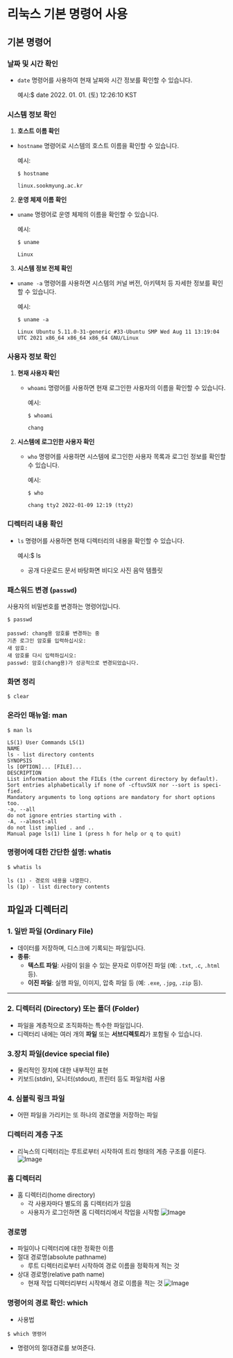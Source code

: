 # 리눅스 기본 명령어 사용

## 기본 명령어

### 날짜 및 시간 확인
- `date` 명령어를 사용하여 현재 날짜와 시간 정보를 확인할 수 있습니다.
  
  예시:$ date 2022. 01. 01. (토) 12:26:10 KST 


### 시스템 정보 확인
1. **호스트 이름 확인**
 - `hostname` 명령어로 시스템의 호스트 이름을 확인할 수 있습니다.

   예시:
   ```
   $ hostname 
   ```
   ```
   linux.sookmyung.ac.kr 
   ```

2. **운영 체제 이름 확인**
 - `uname` 명령어로 운영 체제의 이름을 확인할 수 있습니다.

   예시:
   ```
   $ uname 
   ```
   ```
   Linux
   ```

3. **시스템 정보 전체 확인**
 - `uname -a` 명령어를 사용하면 시스템의 커널 버전, 아키텍처 등 자세한 정보를 확인할 수 있습니다.

   예시:
   ```
   $ uname -a 
   ```
   ```
   Linux Ubuntu 5.11.0-31-generic #33-Ubuntu SMP Wed Aug 11 13:19:04 UTC 2021 x86_64 x86_64 x86_64 GNU/Linux
   ```

### 사용자 정보 확인
1. **현재 사용자 확인**
   - `whoami` 명령어를 사용하면 현재 로그인한 사용자의 이름을 확인할 수 있습니다.
   
     예시:
     ```
     $ whoami 
     ``` 
     ```
     chang
     ```

2. **시스템에 로그인한 사용자 확인**
   - `who` 명령어를 사용하면 시스템에 로그인한 사용자 목록과 로그인 정보를 확인할 수 있습니다.
   
     예시:
     ```
     $ who 
     ```
     ```
     chang tty2 2022-01-09 12:19 (tty2)
     ```

### 디렉터리 내용 확인
- `ls` 명령어를 사용하면 현재 디렉터리의 내용을 확인할 수 있습니다.
  
  예시:$ ls 
  - 공개 다운로드 문서 바탕화면 비디오 사진 음악 템플릿

### 패스워드 변경 (`passwd`)
사용자의 비밀번호를 변경하는 명령어입니다.

```sh
$ passwd 
``` 
```
passwd: chang용 암호를 변경하는 중
기존 로그인 암호를 입력하십시오:
새 암호:
새 암호를 다시 입력하십시오:
passwd: 암호(chang용)가 성공적으로 변경되었습니다. 
```
### 화면 정리 
```
$ clear
```
### 온라인 매뉴얼: man 
```
$ man ls 
```
```
LS(1) User Commands LS(1)
NAME
ls - list directory contents
SYNOPSIS
ls [OPTION]... [FILE]...
DESCRIPTION
List information about the FILEs (the current directory by default).
Sort entries alphabetically if none of -cftuvSUX nor --sort is speci‐
fied.
Mandatory arguments to long options are mandatory for short options
too.
-a, --all
do not ignore entries starting with .
-A, --almost-all
do not list implied . and ..
Manual page ls(1) line 1 (press h for help or q to quit) 
``` 

### 명령어에 대한 간단한 설명: whatis 
```
$ whatis ls 
``` 
```
ls (1) - 경로의 내용을 나열한다.
ls (1p) - list directory contents 
```
## 파일과 디렉터리

### 1. 일반 파일 (Ordinary File)
- 데이터를 저장하며, 디스크에 기록되는 파일입니다.
- **종류**:
  - **텍스트 파일**: 사람이 읽을 수 있는 문자로 이루어진 파일 (예: `.txt`, `.c`, `.html` 등).
  - **이진 파일**: 실행 파일, 이미지, 압축 파일 등 (예: `.exe`, `.jpg`, `.zip` 등).

---

### 2. 디렉터리 (Directory) 또는 폴더 (Folder)
- 파일을 계층적으로 조직화하는 특수한 파일입니다.
- 디렉터리 내에는 여러 개의 **파일** 또는 **서브디렉토리**가 포함될 수 있습니다.

### 3.장치 파일(device special file) 
- 물리적인 장치에 대한 내부적인 표현 
- 키보드(stdin), 모니터(stdout), 프린터 등도 파일처럼 사용 

### 4. 심볼릭 링크 파일
- 어떤 파일을 가리키는 또 하나의 경로명을 저장하는 파일 

### 디렉터리 계층 구조 
- 리눅스의 디렉터리는 루트로부터 시작하여 트리 형태의 계층 구조를 이룬다. 
![Image](https://github.com/user-attachments/assets/05d15e15-c963-4dbd-a507-f0016bf52195) 

### 홈 디렉터리 
- 홈 디렉터리(home directory) 
  - 각 사용자마다 별도의 홈 디렉터리가 있음 
  - 사용자가 로그인하면 홈 디렉터리에서 작업을 시작함
![Image](https://github.com/user-attachments/assets/4e364964-bc20-49d0-8e12-3e8e4137554d) 

### 경로명 
- 파일이나 디렉터리에 대한 정확한 이름 
- 절대 경로명(absolute pathname) 
  - 루트 디렉터리로부터 시작하여 경로 이름을 정확하게 적는 것 
- 상대 경로명(relative path name)
  - 현재 작업 디렉터리부터 시작해서 경로 이름을 적는 것
![Image](https://github.com/user-attachments/assets/b23819ba-743a-4d74-a928-6f31c396519c) 

### 명령어의 경로 확인: which 
- 사용법 
``` 
$ which 명령어
``` 
  - 명령어의 절대경로를 보여준다. 

